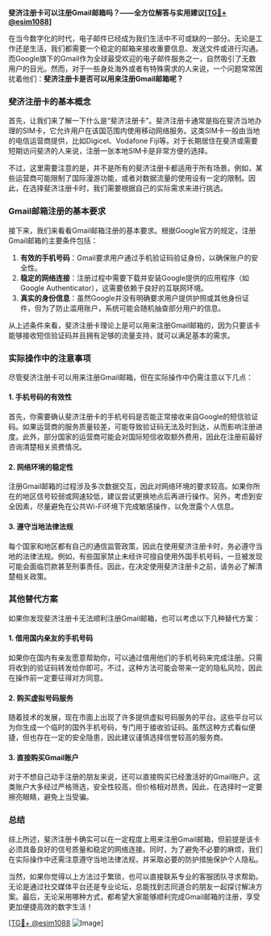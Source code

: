 **斐济注册卡可以注册Gmail邮箱吗？——全方位解答与实用建议[[TG💪+ @esim1088](https://t.me/s/esim1088)]**

在当今数字化的时代，电子邮件已经成为我们生活中不可或缺的一部分。无论是工作还是生活，我们都需要一个稳定的邮箱来接收重要信息、发送文件或进行沟通。而Google旗下的Gmail作为全球最受欢迎的电子邮件服务之一，自然吸引了无数用户的目光。然而，对于一些身处海外或者有特殊需求的人来说，一个问题常常困扰着他们：**斐济注册卡是否可以用来注册Gmail邮箱呢？**

### **斐济注册卡的基本概念**
首先，让我们来了解一下什么是“斐济注册卡”。斐济注册卡通常是指在斐济当地办理的SIM卡，它允许用户在该国范围内使用移动网络服务。这类SIM卡一般由当地的电信运营商提供，比如Digicel、Vodafone Fiji等。对于长期居住在斐济或需要短期访问斐济的人来说，注册一张本地SIM卡是非常方便的选择。

不过，这里需要注意的是，并不是所有的斐济注册卡都适用于所有场景。例如，某些运营商可能限制了国际漫游功能，或者对数据流量的使用设有一定的限制。因此，在选择斐济注册卡时，我们需要根据自己的实际需求来进行挑选。

### **Gmail邮箱注册的基本要求**
接下来，我们来看看Gmail邮箱注册的基本要求。根据Google官方的规定，注册Gmail邮箱的主要条件包括：

1. **有效的手机号码**：Gmail要求用户通过手机验证码验证身份，以确保账户的安全性。
2. **稳定的网络连接**：注册过程中需要下载并安装Google提供的应用程序（如Google Authenticator），这需要依赖于良好的互联网环境。
3. **真实的身份信息**：虽然Google并没有明确要求用户提供护照或其他身份证件，但为了防止滥用账户，系统可能会随机抽查部分用户的信息。

从上述条件来看，斐济注册卡理论上是可以用来注册Gmail邮箱的，因为只要该卡能够接收短信验证码并且拥有足够的流量支持，就可以满足基本的需求。

### **实际操作中的注意事项**
尽管斐济注册卡可以用来注册Gmail邮箱，但在实际操作中仍需注意以下几点：

#### **1. 手机号码的有效性**
首先，你需要确认斐济注册卡的手机号码是否能正常接收来自Google的短信验证码。如果运营商的服务质量较差，可能导致验证码无法及时到达，从而影响注册进度。此外，部分国家的运营商可能会对国际短信收取额外费用，因此在注册前最好咨询清楚相关资费情况。

#### **2. 网络环境的稳定性**
注册Gmail邮箱的过程涉及多次数据交互，因此对网络环境的要求较高。如果你所在的地区信号较弱或网速较低，建议尝试更换地点后再进行操作。另外，考虑到安全因素，尽量避免在公共Wi-Fi环境下完成敏感操作，以免泄露个人信息。

#### **3. 遵守当地法律法规**
每个国家和地区都有自己的通信监管政策，因此在使用斐济注册卡时，务必遵守当地的法律法规。例如，有些国家禁止未经许可擅自使用外国手机号码，一旦被发现可能会面临罚款甚至刑事责任。因此，在决定使用斐济注册卡之前，请务必了解清楚相关政策。

### **其他替代方案**
如果你发现斐济注册卡无法顺利注册Gmail邮箱，也可以考虑以下几种替代方案：

#### **1. 借用国内亲友的手机号码**
如果你在国内有亲友愿意帮助你，可以通过借用他们的手机号码来完成注册。只需将收到的验证码转发给你即可。不过，这种方法可能会带来一定的隐私风险，因此在操作前一定要征得对方同意。

#### **2. 购买虚拟号码服务**
随着技术的发展，现在市面上出现了许多提供虚拟号码服务的平台。这些平台可以为你生成一个临时的国外手机号码，专门用于接收验证码。虽然这种方式看似便捷，但也存在一定的安全隐患，因此建议谨慎选择信誉较高的服务商。

#### **3. 直接购买Gmail账户**
对于不想自己动手注册的朋友来说，还可以直接购买已经激活好的Gmail账户。这类账户大多经过严格筛选，安全性较高，但价格相对昂贵。因此，在选择时一定要擦亮眼睛，避免上当受骗。

### **总结**
综上所述，斐济注册卡确实可以在一定程度上用来注册Gmail邮箱，但前提是该卡必须具备良好的信号质量和稳定的网络连接。同时，为了避免不必要的麻烦，我们在实际操作中还需注意遵守当地法律法规，并采取必要的防护措施保护个人隐私。

当然，如果你觉得以上方法过于繁琐，也可以直接联系专业的客服团队寻求帮助。无论是通过社交媒体平台还是专业论坛，总能找到志同道合的朋友一起探讨解决方案。最后，无论采用哪种方式，都希望大家能够顺利完成Gmail邮箱的注册，享受更加便捷高效的数字生活！

[[TG💪+ @esim1088](https://t.me/s/esim1088) ![Image](https://i.postimg.cc/4NQfJmqS/Snipaste-2025-05-13-00-14-12.png)]